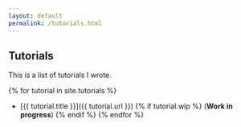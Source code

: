 ```yaml
---
layout: default
permalink: /tutorials.html
---
```


## Tutorials
This is a list of tutorials I wrote.

{% for tutorial in site.tutorials %}
* [{{ tutorial.title }}]({{ tutorial.url }}) {% if tutorial.wip %} (**Work in progress**) {% endif %}
{% endfor %}
